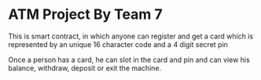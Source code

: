 # ATM Project By Team 7

This is smart contract, in which anyone can register and get a card which is represented by an unique 16 character code and a 4 digit secret pin

Once a person has a card, he can slot in the card and pin and can view his balance, withdraw, deposit or exit the machine.

